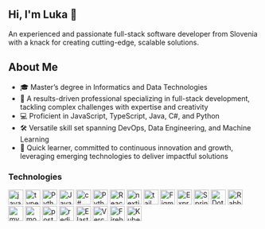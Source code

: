 ## Hi, I'm Luka 👋
An experienced and passionate full-stack software developer from Slovenia with a knack for creating cutting-edge, scalable solutions.

## About Me
- 🎓 Master’s degree in Informatics and Data Technologies
- 🚀 A results-driven professional specializing in full-stack development, tackling complex challenges with expertise and creativity
- 💻 Proficient in JavaScript, TypeScript, Java, C#, and Python
- 🛠 Versatile skill set spanning DevOps, Data Engineering, and Machine Learning
- 🌱 Quick learner, committed to continuous innovation and growth, leveraging emerging technologies to deliver impactful solutions

### Technologies

<a href="https://developer.mozilla.org/en-US/docs/Web/JavaScript" rel="noreferrer"> <img src="https://skillicons.dev/icons?i=js" alt="javascript" width="30" height="30"/></a> 
<a href="https://www.typescriptlang.org/" target="_blank" rel="noreferrer"> <img src="https://skillicons.dev/icons?i=typescript" alt="typescript" width="30" height="30"/></a>
<a href="https://www.python.org/" target="_blank" rel="noreferrer"> <img src="https://skillicons.dev/icons?i=python" alt="Python" width="30" height="30"/></a>
<a href="https://www.java.com/" target="_blank" rel="noreferrer"> <img src="https://skillicons.dev/icons?i=java" alt="Java" width="30" height="30"/></a>
<a href="https://dotnet.microsoft.com/en-us/languages/csharp" rel="noreferrer"> <img src="https://skillicons.dev/icons?i=cs" alt="c#" width="30" height="30"/></a>
<a href="https://vuejs.org/" target="_blank" rel="noreferrer"> <img src="https://skillicons.dev/icons?i=vue" alt="Python" width="30" height="30"/></a>
<a href="https://reactjs.org/" target="_blank" rel="noreferrer"> <img src="https://skillicons.dev/icons?i=react" alt="React" width="30" height="30"/></a> 
<a href="https://nextjs.org/" target="_blank" rel="noreferrer"> <img src="https://skillicons.dev/icons?i=next" alt="nextjs" width="30" height="30"/></a> 
<a href="https://tailwindcss.com/" target="_blank" rel="noreferrer"> <img src="https://skillicons.dev/icons?i=tailwind" alt="tailwind" width="30" height="30"/></a> 
<a href="https://www.figma.com/" target="_blank" rel="noreferrer"> <img src="https://skillicons.dev/icons?i=figma" alt="Figma" width="30" height="30"/></a>
<a href="https://expressjs.com/" target="_blank" rel="noreferrer"> <img src="https://skillicons.dev/icons?i=express" alt="Express" width="30" height="30"/></a>
<a href="https://spring.io/" target="_blank" rel="noreferrer"> <img src="https://skillicons.dev/icons?i=spring" alt="Spring" width="30" height="30"/></a>
<a href="https://dotnet.microsoft.com/en-us/" target="_blank" rel="noreferrer"> <img src="https://skillicons.dev/icons?i=dotnet" alt="DotNet" width="30" height="30"/></a>
<a href="https://www.rabbitmq.com/" target="_blank" rel="noreferrer"> <img src="https://skillicons.dev/icons?i=rabbitmq" alt="RabbitMQ" width="30" height="30"/></a>
<a href="https://www.mysql.com/" target="_blank" rel="noreferrer"> <img src="https://skillicons.dev/icons?i=mysql" alt="mysql" width="30" height="30"/></a>
<a href="https://www.mongodb.com/" target="_blank" rel="noreferrer"> <img src="https://skillicons.dev/icons?i=mongodb" alt="mongodb" width="30" height="30"/></a>
<a href="https://www.postgresql.org" target="_blank" rel="noreferrer"> <img src="https://skillicons.dev/icons?i=postgresql" alt="postgresql" width="30" height="30"/></a>
<a href="https://redis.io/" target="_blank" rel="noreferrer"> <img src="https://skillicons.dev/icons?i=redis" alt="redis" width="30" height="30"/></a>
<a href="https://www.elastic.co/elasticsearch" target="_blank" rel="noreferrer"> <img src="https://skillicons.dev/icons?i=elasticsearch" alt="Elasticsearch" width="30" height="30"/></a>
<a href="https://vercel.com/" target="_blank" rel="noreferrer"> <img src="https://skillicons.dev/icons?i=vercel" alt="Vercel" width="30" height="30"/></a>
<a href="https://firebase.google.com/" target="_blank" rel="noreferrer"> <img src="https://skillicons.dev/icons?i=firebase" alt="Firebase" width="30" height="30"/></a>
<a href="https://kubernetes.io/" target="_blank" rel="noreferrer"> <img src="https://skillicons.dev/icons?i=kubernetes" alt="Kubernetes" width="30" height="30"/></a>
